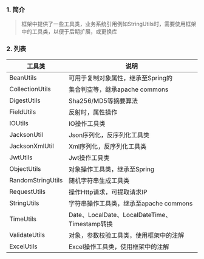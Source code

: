 ### 1.  简介

> 框架中提供了一些工具类，业务系统引用例如StringUtils时，需要使用框架中的工具类，以便于后期扩展，或更换库

### 2. 列表

| 工具类 | 说明                                       |
|-----|------------------------------------------|
| BeanUtils | 可用于复制对象属性，继承至Spring的                     |
| CollectionUtils | 集合判空等，继承apache commons                   |
| DigestUtils | Sha256/MD5等摘要算法                          |
| FieldUtils | 反射时，属性操作                                 |
| IOUtils | IO操作工具类                                  |
| JacksonUtil | Json序列化，反序列化工具类                          |
| JacksonXmlUtil | Xml序列化，反序列化工具类                           |
| JwtUtils | Jwt操作工具类                                 |
| ObjectUtils | 对象操作工具类，继承至Spring                        |
| RandomStringUtils | 随机字符串生成工具类                               |
| RequestUtils | 操作Http请求，可提取请求IP                         |
| StringUtils | 字符串操作工具类，继承至apache commons               |
| TimeUtils | Date、LocalDate、LocalDateTime、Timestamp转换 |
| ValidateUtils | 对象，参数校验工具类，使用框架中的注解                      |
| ExcelUtils | Excel操作工具类，使用框架中的注解                      |
